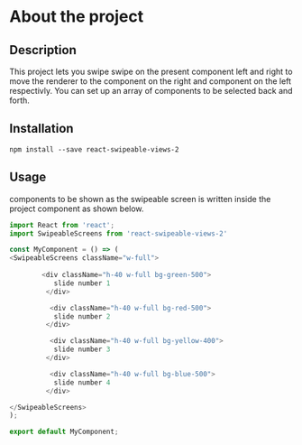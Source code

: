 # About the project
 
 ## Description 

 This project lets you swipe swipe on the present component left and right to move the renderer to the component on the right and component on the left respectivly. You can set up an array of components to be selected back and forth.

## Installation

```
npm install --save react-swipeable-views-2
```

 ## Usage

 components to be shown as the swipeable screen is written inside the project component as shown below.

 ```js
 import React from 'react';
 import SwipeableScreens from 'react-swipeable-views-2'

const MyComponent = () => (
 <SwipeableScreens className="w-full">
        
         <div className="h-40 w-full bg-green-500">
            slide number 1
          </div>

           <div className="h-40 w-full bg-red-500">
            slide number 2
          </div>

           <div className="h-40 w-full bg-yellow-400">
            slide number 3
          </div>

           <div className="h-40 w-full bg-blue-500">
            slide number 4
          </div>

 </SwipeableScreens>
 );

export default MyComponent;
 
```
